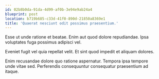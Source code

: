 ```yaml
---
id: 02b8b0da-91da-4d99-af0b-3e94e9ab24a4
blueprint: post
location: b719b685-c33d-41f0-890d-21850a8369e1
title: 'Quaerat nesciunt odit possimus praesentium.'
---
```

Esse ut unde ratione et beatae. Enim aut quod dolore repudiandae. Ipsa voluptates fuga possimus adipisci vel.

Eveniet fugit vel quia repellat velit. Et sint quod impedit et aliquam dolores.

Enim recusandae dolore quo ratione aspernatur. Tempora ipsa tempore unde vitae sed. Perferendis consequuntur consequatur praesentium ad itaque.